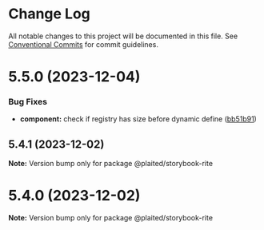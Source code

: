# Change Log

All notable changes to this project will be documented in this file.
See [Conventional Commits](https://conventionalcommits.org) for commit guidelines.

# 5.5.0 (2023-12-04)


### Bug Fixes

* **component:** check if registry has size before dynamic define ([bb51b91](https://github.com/plaited/plaited/commit/bb51b912622aa843afa0313004876d7ba656d4ce))





## 5.4.1 (2023-12-02)

**Note:** Version bump only for package @plaited/storybook-rite





# 5.4.0 (2023-12-02)

**Note:** Version bump only for package @plaited/storybook-rite
